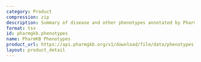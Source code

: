 ```yaml
---
category: Product
compression: zip
description: Summary of disease and other phenotypes annotated by PharmGKB
format: tsv
id: pharmgkb.phenotypes
name: PharmKB Phenotypes
product_url: https://api.pharmgkb.org/v1/download/file/data/phenotypes.zip
layout: product_detail
---
```

